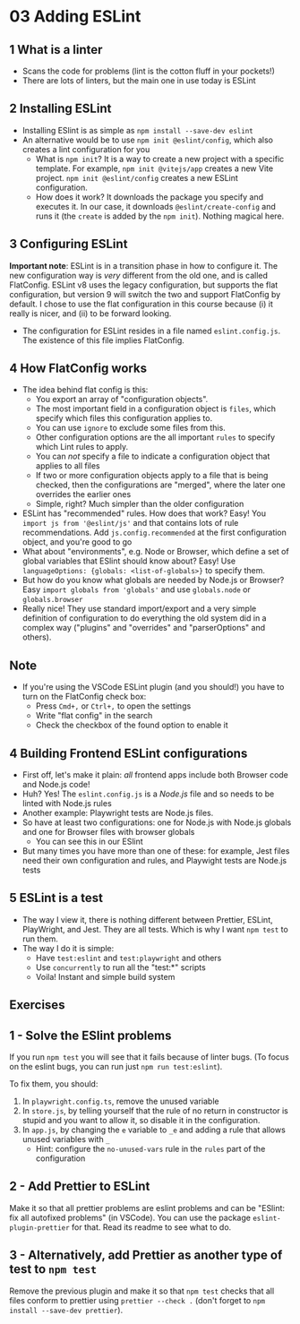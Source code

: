 # 03 Adding ESLint

## 1 What is a linter

- Scans the code for problems (lint is the cotton fluff in your pockets!)
- There are lots of linters, but the main one in use today is ESLint

## 2 Installing ESLint

- Installing ESlint is as simple as `npm install --save-dev eslint`
- An alternative would be to use `npm init @eslint/config`, which also creates a lint configuration for you
  - What is `npm init`? It is a way to create a new project with a specific template. For example, `npm init @vitejs/app`
    creates a new Vite project. `npm init @eslint/config` creates a new ESLint configuration.
  - How does it work? It downloads the package you specify and executes it. In our case, it downloads
    `@eslint/create-config` and runs it (the `create` is added by the `npm init`). Nothing magical here.

## 3 Configuring ESLint

**Important note**: ESLint is in a transition phase in how to configure it. The new configuration way is
_very_ different from the old one, and is called FlatConfig. ESLint v8 uses the legacy configuration, but supports
the flat configuration, but version 9 will switch the two and support FlatConfig by default. I chose to use
the flat configuration in this course because (i) it really is nicer, and (ii) to be forward looking.

- The configuration for ESLint resides in a file named `eslint.config.js`. The existence of this file
  implies FlatConfig.

## 4 How FlatConfig works

- The idea behind flat config is this:
  - You export an array of "configuration objects".
  - The most important field in a configuration object is `files`, which specify which files this configuration applies
    to.
  - You can use `ignore` to exclude some files from this.
  - Other configuration options are the all important `rules` to specify which Lint rules to apply.
  - You can _not_ specify a file to indicate a configuration object that applies to all files
  - If two or more configuration objects apply to a file that is being checked, then the configurations are "merged",
    where the later one overrides the earlier ones
  - Simple, right? Much simpler than the older configuration
- ESLint has "recommended" rules. How does that work? Easy! You `import js from '@eslint/js'` and that contains
  lots of rule recommendations. Add `js.config.recommended` at the first configuration object, and you're good to go
- What about "environments", e.g. Node or Browser, which define a set of global variables that ESlint should know about?
  Easy! Use `languageOptions: {globals: <list-of-globals>}` to specify them.
- But how do you know what globals are needed by Node.js or Browser? Easy `import globals from 'globals'` and use
  `globals.node` or `globals.browser`
- Really nice! They use standard import/export and a very simple definition of configuration to do everything
  the old system did in a complex way ("plugins" and "overrides" and "parserOptions" and others).

## Note

- If you're using the VSCode ESLint plugin (and you should!) you have to turn on the FlatConfig check box:
  - Press `Cmd+,` or `Ctrl+,` to open the settings
  - Write "flat config" in the search
  - Check the checkbox of the found option to enable it

## 4 Building Frontend ESLint configurations

- First off, let's make it plain: _all_ frontend apps include both Browser code and Node.js code!
- Huh? Yes! The `eslint.config.js` is a _Node.js_ file and so needs to be linted with Node.js rules
- Another example: Playwright tests are Node.js files.
- So have at least two configurations: one for Node.js with Node.js globals and one for Browser files
  with browser globals
  - You can see this in our ESlint
- But many times you have more than one of these: for example, Jest files need their own configuration and rules,
  and Playwight tests are Node.js tests

## 5 ESLint is a test

- The way I view it, there is nothing different between Prettier, ESLint, PlayWright, and Jest. They are all
  tests. Which is why I want `npm test` to run them.
- The way I do it is simple:
  - Have `test:eslint` and `test:playwright` and others
  - Use `concurrently` to run all the "test:*" scripts
  - Voila! Instant and simple build system

## Exercises

## 1 - Solve the ESlint problems

If you run `npm test` you will see that it fails because of linter bugs. (To focus on the eslint bugs, you can
run just `npm run test:eslint`).

To fix them, you should:

1. In `playwright.config.ts`, remove the unused variable
1. In `store.js`, by telling yourself that the rule of no return in constructor is stupid and you want to allow it,
   so disable it in the configuration.
1. In `app.js`, by changing the `e` variable to `_e` and adding a rule that allows unused variables with `_`
   - Hint: configure the `no-unused-vars` rule in the `rules` part of the configuration

## 2 - Add Prettier to ESLint

Make it so that all prettier problems are eslint problems and can be "ESlint: fix all autofixed problems" (in VSCode).
You can use the package `eslint-plugin-prettier` for that. Read its readme to see what to do.

## 3 - Alternatively, add Prettier as another type of test to `npm test`

Remove the previous plugin and make it so that `npm test` checks that all files conform to prettier using
`prettier --check .` (don't forget to `npm install --save-dev prettier`).
